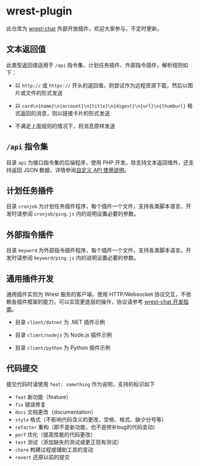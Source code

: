 # wrest-plugin

此仓库为 [wrest-chat](https://github.com/opentdp/wrest-chat) 外部开放插件，欢迎大家参与，不定时更新。

## 文本返回值

此类型返回值适用于 `/api` 指令集、计划任务插件、外部指令插件，解析规则如下：

- 以 `http://` 或 `https://` 开头的返回值，则尝试作为远程资源下载，然后以图片或文件的形式发送

- 以 `card\n{name}\n{account}\n{title}\n{digest}\n{url}\n{thumburl}` 格式返回的消息，则以链接卡片的形式发送

- 不满足上面规则的情况下，将消息原样发送

## `/api` 指令集

目录 `api` 为接口指令集的后端程序，使用 PHP 开发。除支持文本返回值外，还支持返回 JSON 数据，详情参阅[自定义 API 使用说明](https://docs.opentdp.org/#/wrest/开发指南/BOT模块?id=回调数据结构)。

## 计划任务插件

目录 `cronjob` 为计划任务插件程序，每个插件一个文件，支持各类脚本语言。开发时请参阅 `cronjob/ping.js` 内的说明设置必要的参数。

## 外部指令插件

目录 `keyword` 为外部指令插件程序，每个插件一个文件，支持各类脚本语言。开发时请参阅 `keyword/ping.js` 内的说明设置必要的参数。

## 通用插件开发

通用插件实则为 Wrest 服务的客户端，使用 HTTP/Websocket 协议交互，不依赖各插件框架的能力，可以实现更底层的操作，协议请参考 [wrest-chat 开发指南](https://docs.opentdp.org/#/wrest/开发指南/)。

- 目录 `client/dotnet` 为 .NET 插件示例

- 目录 `client/nodejs` 为 Node.js 插件示例

- 目录 `client/python` 为 Python 插件示例

## 代码提交

提交代码时请使用 `feat: something` 作为说明，支持的标识如下

- `feat` 新功能（feature）
- `fix` 错误修复
- `docs` 文档更改（documentation）
- `style` 格式（不影响代码含义的更改，空格、格式、缺少分号等）
- `refactor` 重构（即不是新功能，也不是修补bug的代码变动）
- `perf` 优化（提高性能的代码更改）
- `test` 测试（添加缺失的测试或更正现有测试）
- `chore` 构建过程或辅助工具的变动
- `revert` 还原以前的提交
